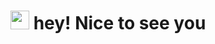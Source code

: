 <h1><img src="https://emojis.slackmojis.com/emojis/images/1643514443/4246/blob-sunglasses.gif?1643514443" alt="" width="30">  hey! Nice to see you</h1>
